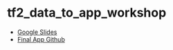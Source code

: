 # tf2_data_to_app_workshop

- [Google Slides](https://docs.google.com/presentation/d/1_2OTrckNkmBeT7EA5s8EI3W9EMfKxK5cT7u1B9mwp5U/edit?usp=sharing)
- [Final App Github](https://github.com/yoke2/food_classifier_tf2_cloud_run)
